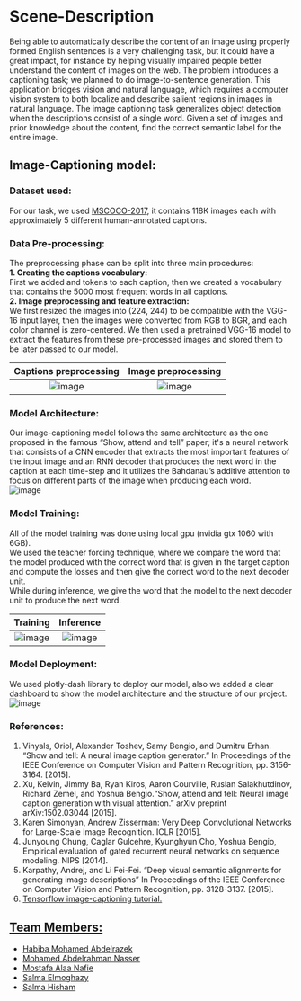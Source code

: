 # Scene-Description
Being able to automatically describe the content of an image using properly formed English sentences is a very challenging task, but it could have a great impact, for instance by helping visually impaired people better understand the content of images on the web. The problem introduces a captioning task; we planned to do image-to-sentence generation. This application bridges vision and natural language, which requires a computer vision system to both localize and describe salient regions in images in natural language. The image captioning task generalizes object detection when the descriptions consist of a single word. Given a set of images and prior knowledge about the content, find the correct semantic label for the entire image.

## Image-Captioning model:
### Dataset used:
For our task, we used <a href=https://cocodataset.org/#download> MSCOCO-2017</a>, it contains 118K images each with approximately 5 different human-annotated captions.

### Data Pre-processing: 
The preprocessing phase can be split into three main procedures:  
**1. Creating the captions vocabulary:**  
First we added <start> and <end> tokens to each caption, then we created a vocabulary that contains the 5000 most frequent words in all captions.  
**2. Image preprocessing and feature extraction:**  
We first resized the images into (224, 244) to be compatible with the VGG-16 input layer, then the images were converted from RGB to BGR, and each color channel is zero-centered.
We then used a pretrained VGG-16 model to extract the features from these pre-processed images and stored them to be later passed to our model.

Captions preprocessing     |  Image preprocessing
:-------------------------:|:-------------------------:
![image](https://user-images.githubusercontent.com/44211916/191972821-e93c2c16-940e-4ac3-9edc-b0239f3ea421.png)  |  ![image](https://user-images.githubusercontent.com/44211916/191975171-84058241-dbcc-48e9-bcd3-35c0256418fa.png)

### Model Architecture:
Our image-captioning model follows the same architecture as the one proposed in the famous “Show, attend and tell” paper; it's a neural network that consists of a CNN encoder that extracts the most important features of the input image and an RNN decoder that produces the next word in the caption at each time-step and it utilizes the Bahdanau’s additive attention to focus on different parts of the image when producing each word.  
![image](https://user-images.githubusercontent.com/44211916/191975832-de6d0470-3178-47e9-abfb-eea4f54c5514.png)


### Model Training:
All of the model training was done using local gpu (nvidia gtx 1060 with 6GB).  
We used the teacher forcing technique, where we compare the word that the model produced with the correct word that is given in the target caption and compute the losses and then give the correct word to the next decoder unit.  
While during inference, we give the word that the model to the next decoder unit to produce the next word.

Training     |  Inference
:-------------------------:|:-------------------------:
![image](https://user-images.githubusercontent.com/44211916/191979775-418c730f-59cc-47ce-9b00-dd4c27324af7.png)  |  ![image](https://user-images.githubusercontent.com/44211916/191979818-3d3e9d63-9004-4d7a-b4cb-6c7d5579993f.png)

### Model Deployment:
We used plotly-dash library to deploy our model, also we added a clear dashboard to show the model architecture and the structure of our project.
![image](https://user-images.githubusercontent.com/44211916/191980118-ca97fc03-cea5-4468-86ec-b7e87a239b3d.png)
  
### References:
<ol>
    <li>Vinyals, Oriol, Alexander Toshev, Samy Bengio, and Dumitru Erhan. “Show and tell: A neural image caption generator.” In Proceedings of the IEEE Conference on Computer Vision and Pattern Recognition, pp. 3156- 3164. [2015].</li>
    <li>Xu, Kelvin, Jimmy Ba, Ryan Kiros, Aaron Courville, Ruslan Salakhutdinov, Richard Zemel, and Yoshua Bengio.“Show, attend and tell: Neural image caption generation with visual attention.” arXiv preprint arXiv:1502.03044 [2015]. </li>
    <li>Karen Simonyan, Andrew Zisserman: Very Deep Convolutional Networks for Large-Scale Image Recognition. ICLR [2015]. </li>
    <li>Junyoung Chung, Caglar Gulcehre, Kyunghyun Cho, Yoshua Bengio, Empirical evaluation of gated recurrent neural networks on sequence modeling. NIPS [2014]. </li>
    <li>Karpathy, Andrej, and Li Fei-Fei. “Deep visual semantic alignments for generating image descriptions” In Proceedings of the IEEE Conference on Computer Vision and Pattern Recognition, pp. 3128-3137. [2015]. </li>
    <li> <a href=https://www.tensorflow.org/tutorials/text/image_captioning>Tensorflow image-captioning tutorial.</li>
</ol>

## Team Members:
  - <a href="https://github.com/habebamohamed"> Habiba Mohamed Abdelrazek </a>
  - <a href="https://github.com/Mohamed-AN"> Mohamed Abdelrahman Nasser </a>
  - <a href="https://github.com/Mostafa-Nafie"> Mostafa Alaa Nafie </a>
  - <a href="https://github.com/SalmaElmoghazy"> Salma Elmoghazy </a>
  - <a href="https://github.com/SalmaHisham"> Salma Hisham </a>
